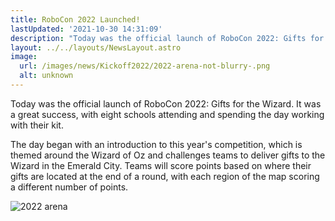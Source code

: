 ```yaml
---
title: RoboCon 2022 Launched!
lastUpdated: '2021-10-30 14:31:09'
description: "Today was the official launch of RoboCon 2022: Gifts for the Wizard."
layout: ../../layouts/NewsLayout.astro
image: 
  url: /images/news/Kickoff2022/2022-arena-not-blurry-.png
  alt: unknown
---
```



Today was the official launch of RoboCon 2022: Gifts for the Wizard. It was a great success, with eight schools attending and spending the day working with their kit.

The day began with an introduction to this year's competition, which is themed around the Wizard of Oz and challenges teams to deliver gifts to the Wizard in the Emerald City. Teams will score points based on where their gifts are located at the end of a round, with each region of the map scoring a different number of points.

![2022 arena](/images/news/Kickoff2022/2022-arena-not-blurry-.png)